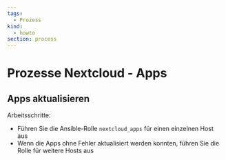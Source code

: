 ```yaml
---
tags:
  - Prozess
kind:
  - howto
section: process
---
```

# Prozesse Nextcloud - Apps

## Apps aktualisieren

Arbeitsschritte:

* Führen Sie die Ansible-Rolle `nextcloud_apps` für einen einzelnen Host aus
* Wenn die Apps ohne Fehler aktualisiert werden konnten, führen Sie die Rolle für weitere Hosts aus